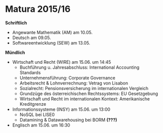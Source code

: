 # Matura 2015/16

__Schriftlich__

* Angewante Mathematik (AM) am 10.05.
* Deutsch am 09.05.
* Softwareentwicklung (SEW) am 13.05.

__Mündlich__

* Wirtschaft und Recht (WIRE) am 15.06. um 14:45
	- Buchführung u. Jahresabschluss: International Accounting Standards
	- Unternehmensführung: Corporate Governance 
	- Arbeitsrecht & Lohnverrechnung: Vetrag von Lisabon 
	- Sozialrecht: Pensionsversicherung im internationalen Vergleich
	- Grundzüge des österreichischen Rechtssystems: EU Gesetzgebung
	- Wirtschaft und Recht im internationalen Kontext: Amerikanische Kreditgrenze
* Informationssysteme (INSY) am 15.06. um 13:00
	- NoSQL bei LISE0
	- Datamining & Datawarehousing bei BORM __(???)__
* Englisch am 15.06. um 16:30

